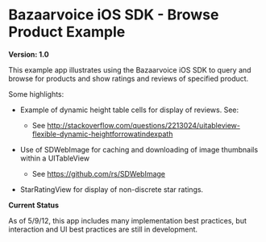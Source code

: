 Bazaarvoice iOS SDK - Browse Product Example
=

**Version: 1.0**

This example app illustrates using the Bazaarvoice iOS SDK to query and browse for products and show ratings and reviews of specified product.

Some highlights:

- Example of dynamic height table cells for display of reviews.  See:
	- See http://stackoverflow.com/questions/2213024/uitableview-flexible-dynamic-heightforrowatindexpath

- Use of SDWebImage for caching and downloading of image thumbnails within a UITableView
	- See https://github.com/rs/SDWebImage
	
- StarRatingView for display of non-discrete star ratings.

**Current Status**

As of 5/9/12, this app includes many implementation best practices, but interaction and UI best practices are still in development.
